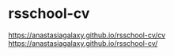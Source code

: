 # rsschool-cv
https://anastasiagalaxy.github.io/rsschool-cv/cv
https://anastasiagalaxy.github.io/rsschool-cv/
